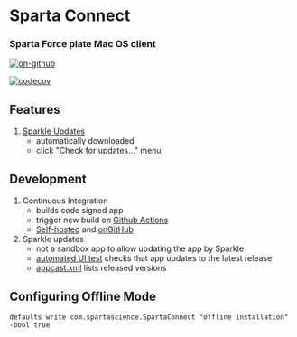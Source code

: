 # Sparta Connect

### Sparta Force plate Mac OS client

[![on-github](https://github.com/sparta-science/connect/workflows/on-github/badge.svg)](https://github.com/sparta-science/connect/actions?query=workflow%3Aon-github)

[![codecov](https://codecov.io/gh/sparta-science/connect/branch/master/graph/badge.svg)](https://codecov.io/gh/sparta-science/connect)

## Features

1. [Sparkle Updates](https://sparkle-project.org/)
   - automatically downloaded
   - click "Check for updates..." menu

## Development

1. Continuous Integration
   - builds code signed app
   - trigger new build on [Github Actions](https://github.com/sparta-science/connect/actions)
   - [Self-hosted](https://github.com/sparta-science/connect/actions?query=workflow%3Aself-hosted-test+branch%3Amaster) and [onGitHub](https://github.com/sparta-science/connect/actions?query=workflow%3AOnGitHub+branch%3Amaster)
2. Sparkle updates
   - not a sandbox app to allow updating the app by Sparkle
   - [automated UI test](https://github.com/sparta-science/connect/blob/master/UITests/UpdateAppTest.swift#L19) checks that app updates to the latest release
   - [appcast.xml](https://github.com/sparta-science/connect/releases/latest/download/appcast.xml) lists released versions


## Configuring Offline Mode

`defaults write com.spartascience.SpartaConnect "offline installation" -bool true`
